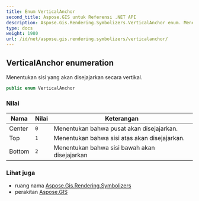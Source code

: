 ```yaml
---
title: Enum VerticalAnchor
second_title: Aspose.GIS untuk Referensi .NET API
description: Aspose.Gis.Rendering.Symbolizers.VerticalAnchor enum. Menentukan sisi yang akan disejajarkan secara vertikal.
type: docs
weight: 1980
url: /id/net/aspose.gis.rendering.symbolizers/verticalanchor/
---
```

## VerticalAnchor enumeration

Menentukan sisi yang akan disejajarkan secara vertikal.

```csharp
public enum VerticalAnchor
```

### Nilai

| Nama | Nilai | Keterangan |
| --- | --- | --- |
| Center | `0` | Menentukan bahwa pusat akan disejajarkan. |
| Top | `1` | Menentukan bahwa sisi atas akan disejajarkan. |
| Bottom | `2` | Menentukan bahwa sisi bawah akan disejajarkan |

### Lihat juga

* ruang nama [Aspose.Gis.Rendering.Symbolizers](../../aspose.gis.rendering.symbolizers/)
* perakitan [Aspose.GIS](../../)


